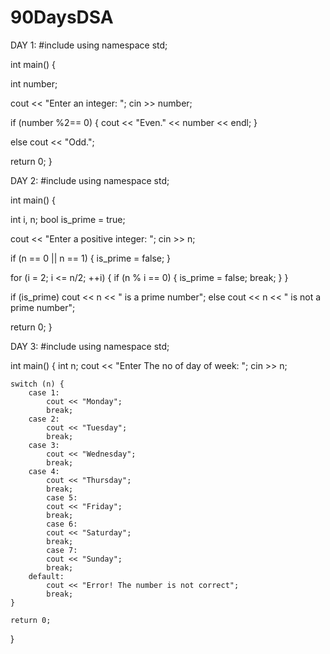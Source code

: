 # 90DaysDSA


DAY 1:
#include <iostream>
using namespace std;

int main() {

  int number;

  cout << "Enter an integer: ";
  cin >> number;

  if (number %2== 0) {
    cout << "Even." << number << endl;
  }

  else cout << "Odd.";

  return 0;
}

  
DAY 2:
#include <iostream>
using namespace std;

int main() {

  int i, n;
  bool is_prime = true;

  cout << "Enter a positive integer: ";
  cin >> n;

  if (n == 0 || n == 1) {
    is_prime = false;
  }

  for (i = 2; i <= n/2; ++i) {
    if (n % i == 0) {
      is_prime = false;
      break;
    }
  }

  if (is_prime)
    cout << n << " is a prime number";
  else
    cout << n << " is not a prime number";

  return 0;
}  


DAY 3:
#include <iostream>
using namespace std;

int main() {
    int n;
    cout << "Enter The no of day of week:  ";
    cin >> n;

    switch (n) {
        case 1:
            cout << "Monday";
            break;
        case 2:
            cout << "Tuesday";
            break;
        case 3:
            cout << "Wednesday";
            break;
        case 4:
            cout << "Thursday";
            break;
            case 5:
            cout << "Friday";
            break;
            case 6:
            cout << "Saturday";
            break;
            case 7:
            cout << "Sunday";
            break;
        default:
            cout << "Error! The number is not correct";
            break;
    }

    return 0;
}
 
